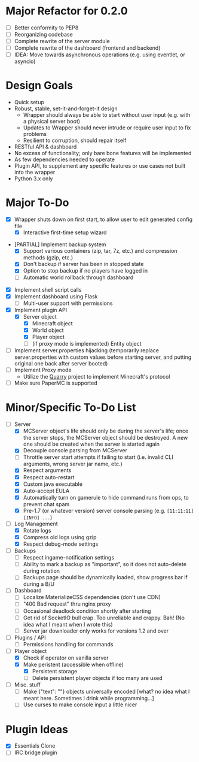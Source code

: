 # Major Refactor for 0.2.0
- [ ] Better conformity to PEP8
- [ ] Reorganizing codebase
- [ ] Complete rewrite of the server module
- [ ] Complete rewrite of the dashboard (frontend and backend)
- [ ] IDEA: Move towards asynchronous operations (e.g. using eventlet, or asyncio)

# Design Goals #
- Quick setup
- Robust, stable, set-it-and-forget-it design
    - Wrapper should always be able to start without user input (e.g. with a physical server boot)
    - Updates to Wrapper should never intrude or require user input to fix problems
    - Resilient to corruption, should repair itself
- RESTful API & dashboard
- No excess of functionality; only bare bone features will be implemented
- As few dependencies needed to operate
- Plugin API, to supplement any specific features or use cases not built into the wrapper
- Python 3.x only

# Major To-Do #

- [x] Wrapper shuts down on first start, to allow user to edit generated config file
    - [x] Interactive first-time setup wizard

- [PARTIAL] Implement backup system
    - [x] Support various containers (zip, tar, 7z, etc.) and compression methods (gzip, etc.)
    - [x] Don't backup if server has been in stopped state
    - [x] Option to stop backup if no players have logged in
    - [ ] Automatic world rollback through dashboard
- [x] Implement shell script calls
- [x] Implement dashboard using Flask
    - [ ] Multi-user support with permissions
- [x] Implement plugin API
    - [x] Server object
        - [x] Minecraft object
        - [x] World object
        - [x] Player object
        - [ ] (if proxy mode is implemented) Entity object
- [ ] Implement server.properties hijacking (temporarily replace server.properties with custom values before starting server, and putting original one back after server booted)
- [ ] Implement Proxy mode
    - Utilize the [Quarry](https://github.com/barneygale/quarry) project to implement Minecraft's protocol
- [ ] Make sure PaperMC is supported

# Minor/Specific To-Do List #
- [ ] Server
    - [x] MCServer object's life should only be during the server's life; once the server stops, the MCServer object should be destroyed. A new one should be created when the server is started again
    - [x] Decouple console parsing from MCServer
    - [ ] Throttle server start attempts if failing to start (i.e. invalid CLI arguments, wrong server jar name, etc.)
    - [x] Respect arguments
    - [x] Respect auto-restart
    - [x] Custom java executable
    - [x] Auto-accept EULA
    - [x] Automatically turn on gamerule to hide command runs from ops, to prevent chat spam
    - [x] Pre-1.7 (or whatever version) server console parsing (e.g. `[11:11:11] [INFO] ...`)
- [ ] Log Management
    - [x] Rotate logs
    - [x] Compress old logs using gzip
    - [x] Respect debug-mode settings
- [ ] Backups
    - [ ] Respect ingame-notification settings
    - [ ] Ability to mark a backup as "important", so it does not auto-delete during rotation
    - [ ] Backups page should be dynamically loaded, show progress bar if during a B/U
- [ ] Dashboard
    - [ ] Localize MaterializeCSS dependencies (don't use CDN)
    - [ ] "400 Bad request" thru nginx proxy
    - [ ] Occasional deadlock condition shortly after starting
    - [ ] Get rid of SocketIO bull crap. Too unreliable and crappy. Bah! (No idea what I meant when I wrote this)
    - [ ] Server jar downloader only works for versions 1.2 and over
- [ ] Plugins / API
    - [ ] Permissions handling for commands
- [ ] Player object
    - [x] Check if operator on vanilla server
    - [x] Make peristent (accessible when offline)
        - [x] Persistent storage
        - [ ] Delete persistent player objects if too many are used
- [ ] Misc. stuff
    - [ ] Make {"text": ""} objects universally encoded [what? no idea what I meant here. Sometimes I drink while programming...]
    - [ ] Use curses to make console input a little nicer

# Plugin Ideas #
- [x] Essentials Clone
- [ ] IRC bridge plugin
